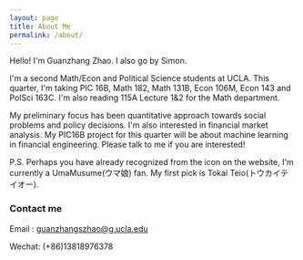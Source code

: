```yaml
---
layout: page
title: About Me
permalink: /about/
---
```


Hello! I'm Guanzhang Zhao. I also go by Simon.

I'm a second Math/Econ and Political Science students at UCLA. This quarter, I'm taking PIC 16B, Math 182, Math 131B, Econ 106M, Econ 143 and PolSci 163C. I'm also reading 115A Lecture 1&2 for the Math department.

My preliminary focus has been quantitative approach towards social problems and policy decisions. I'm also interested in financial market analysis. My PIC16B project for this quarter will be about machine learning in financial engineering. Please talk to me if you are interested!

P.S. Perhaps you have already recognized from the icon on the website, I'm currently a UmaMusume(ウマ娘) fan. My first pick is Tokai Teio(トウカイテイオー).

### Contact me

Email : [guanzhangszhao@g.ucla.edu](mailto:guanzhangszhao@g.ucla.edu)

Wechat: (+86)13818976378
